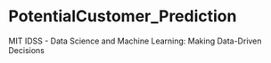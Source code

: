 # PotentialCustomer_Prediction
MIT IDSS - Data Science and Machine Learning: Making Data-Driven Decisions

